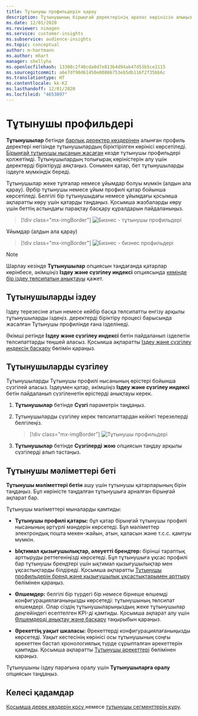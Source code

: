 ```yaml
---
title: Тұтынушы профильдерін қарау
description: Тұтынушының бірыңғай деректерінің аралас көрінісін алыңыз.
ms.date: 12/01/2020
ms.reviewer: nimagen
ms.service: customer-insights
ms.subservice: audience-insights
ms.topic: conceptual
author: m-hartmann
ms.author: mhart
manager: shellyha
ms.openlocfilehash: 13308c2f40cda0d7e813b4d94ab47d53b5ce2115
ms.sourcegitcommit: a6e7df90d61450e00886753eb5db116f2f35bb6c
ms.translationtype: HT
ms.contentlocale: kk-KZ
ms.lasthandoff: 12/01/2020
ms.locfileid: "4653897"
---
```

# <a name="customer-profiles"></a>Тұтынушы профильдері

**Тұтынушылар** бетінде [барлық деректер көздерінен](data-sources.md) алынған профиль деректері негізінде тұтынушылардың біріктірілген көрінісі көрсетіледі. [Бірыңғай тұтынушы нысанын жасаған](data-unification.md) кезде тұтынушы профильдері қолжетімді. Тұтынушылардың толығырақ көріністерін алу үшін деректерді біріктіруді аяқтаңыз. Сонымен қатар, бет тұтынушыларды іздеуге мүмкіндік береді.

Тұтынушылар жеке тұлғалар немесе ұйымдар болуы мүмкін (алдын ала қарау). Әрбір тұтынушы немесе ұйым профилі қатар бойынша көрсетіледі. Белгілі бір тұтынушыдағы немесе ұйымдағы қосымша ақпаратты көру үшін қатарды таңдаңыз. Қосымша жазбаларды көру үшін беттің астындағы парақтау басқару құралдарын пайдаланыңыз.

> [!div class="mx-imgBorder"] 
> ![Бизнес - тұтынушы профильдері](media/profiles-customers.png "Бизнес - тұтынушы профильдері")

Ұйымдар (алдын ала қарау)
> [!div class="mx-imgBorder"] 
> ![Бизнес - бизнес профильдері](media/profile-customers-b2b.png "Бизнес - бизнес профильдері")

> [!NOTE]
> Шарлау кезінде **Тұтынушылар** опциясын таңдағанда қатарлар көрінбесе, әкімшіңіз **Іздеу және сүзгілеу индексі** опциясында [кемінде бір іздеу төлсипатын анықтауы](search-filter-index.md) қажет.

## <a name="search-for-customers"></a>Тұтынушыларды іздеу

Іздеу терезесіне атын немесе кейбір басқа төлсипатты енгізу арқылы тұтынушыларды іздеңіз. деректерді біріктіру процесі барысында жасалған Тұтынушы профилінде ғана ізделінеді.

Әкімші ретінде **Іздеу және сүзгілеу индексі** бетін пайдаланып ізделетін төлсипаттарды теңшей аласыз. Қосымша ақпаратты [Іздеу және сүзгілеу индексін басқару](search-filter-index.md) бөлімін қараңыз.

## <a name="filter-customers"></a>Тұтынушыларды сүзгілеу

Тұтынушыларды Тұтынушы профилі нысанының өрістері бойынша сүзгілей аласыз. Іздеумен қатар, әкімшіңіз **Іздеу және сүзгілеу индексі** бетін пайдаланып сүзгіленетін өрістерді анықтауы керек.

1. **Тұтынушылар** бетінде **Сүзгі** параметрін таңдаңыз.

2. Тұтынушыларды сүзгілеу керек төлсипаттардан кейінгі терезелерді белгілеңіз.

   > [!div class="mx-imgBorder"] 
   > ![Тұтынушы профильдері](media/profiles-customers3.png "Тұтынушы профильдері")

3. **Тұтынушылар** бетінде **Сүзгілерді жою** опциясын таңдау арқылы сүзгілерді алып тастаңыз.

##  <a name="customer-details-page"></a>Тұтынушы мәліметтері беті

**Тұтынушы мәліметтері бетін** ашу үшін тұтынушы қатарларының бірін таңдаңыз. Бұл көріністе таңдалған тұтынушыға арналған бірыңғай ақпарат бар.

Тұтынушы мәліметтері мыналарды қамтиды:

-   **Тұтынушы профилі қатары:** бұл қатар бірыңғай тұтынушы профилі нысанының әртүрлі мәндерін көрсетеді. Бұл мәліметтер электрондық пошта мекен-жайын, атын, қаласын және т.с.с. қамтуы мүмкін. 

-   **Ықтимал қызығушылықтар, әлеуетті брендтер:** бірінші тараптық арттыруды реттегеніңізді көрсетеді. Бұл тұтынушыға ұқсас профилі бар тұтынушы брендтері үшін ықтимал қызығушылықтар мен ұқсастықтарды білдіреді. Қосымша ақпаратты [Тұтынушы профильдерін бренд және қызығушылық ұқсастықтарымен арттыру](enrichment-microsoft-graph.md) бөлімінен қараңыз.

-   **Өлшемдер:** белгілі бір түрдегі бір немесе бірнеше өлшемді конфигурациялағаныңызды көрсетеді: тұтынушының төлсипат өлшемдері. Олар сіздің тұтынушыларыңыздың жеке тұтынушылар деңгейіндегі есептелген KPI-ді қамтиды. Қосымша ақпарат алу үшін [Өлшемдерді анықтау және басқару](measures.md) тақырыбын қараңыз.

-   **Әрекеттің уақыт шкаласы:** Әрекеттерді конфигурациялағаныңызды көрсетеді. Уақыт кестесінің көрінісі осы тұтынушының соңғы әрекеттен бастап хронологиялық түрде сұрыпталған әрекеттерін қамтиды. Қосымша ақпаратты [Тұтынушы әрекеттері](activities.md) бөлімінен қараңыз.

Тұтынушыны іздеу парағына оралу үшін **Тұтынушыларға оралу** опциясын таңдаңыз.

## <a name="next-steps"></a>Келесі қадамдар

[Қосымша дерек көздерін қосу ](data-sources.md)немесе [тұтынушы сегменттерін құру](segments.md).
